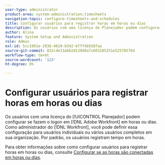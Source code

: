 ```yaml
---
user-type: administrator
product-area: system-administration;timesheets
navigation-topic: configure-timesheets-and-schedules
title: Configurar usuários para registrar horas em horas ou dias
description: Os usuários com uma licença de Planejador podem configurar se registram tempo em  [!DNL Adobe Workfront]  em horas ou dias. Como administrador do Workfront, você pode definir essa configuração para usuários individuais ou vários usuários completos em sua organização. Por padrão, os usuários registram tempo em horas.
author: Alina
feature: System Setup and Administration
role: Admin
exl-id: 5cc1991e-293b-4619-b542-bfff4b558faa
source-git-commit: 822c4e13ab62d129d0a7c603105251e52578576d
workflow-type: tm+mt
source-wordcount: '123'
ht-degree: 0%

---
```


# Configurar usuários para registrar horas em horas ou dias

<!--this article should be removed from the admin area because this is not an admin function; we have another article linked below in the user area for timesheets -->

Os usuários com uma licença do [!UICONTROL Planejador] podem configurar se fazem o logon em [!DNL Adobe Workfront] em horas ou dias. Como administrador do [!DNL Workfront], você pode definir essa configuração para usuários individuais ou vários usuários completos em sua organização. Por padrão, os usuários registram tempo em horas.

Para obter informações sobre como configurar usuários para registrar horas em horas ou dias, consulte [Configurar se as horas são conectadas em horas ou dias](../../../timesheets/config-timesheet-prefs/config-time-logged-hrs-days.md).

